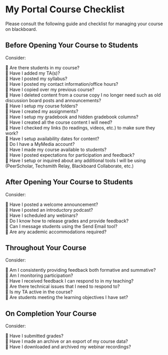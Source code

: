 # My Portal Course Checklist

Please consult the following guide and checklist for managing your course on blackboard.

## Before Opening Your Course to Students
Consider:

	Are there students in my course?   
	Have I added my TA(s)?  
	Have I posted my syllabus?  
	Have I posted my contact information/office hours?  
	Have I copied over my previous course?  
	Have I deleted content from a course copy I no longer need such as old discussion board posts and announcements?  
	Have I setup my course folders?  
	Have I created my assignments?  
	Have I setup my gradebook and hidden gradebook columns?  
	Have I created all the course content I will need?  
	Have I checked my links (to readings, videos, etc.) to make sure they work?  
	Have I setup availability dates for content?  
	Do I have a MyMedia account?         
	Have I made my course available to students?  
	Have I posted expectations for participation and feedback?       
	Have I setup or inquired about any additional tools I will be using (PeerScholar, Techsmith Relay, Blackboard Collaborate, etc.)                                                                                                                     

## After Opening Your Course to Students
Consider:

	Have I posted a welcome announcement?  
	Have I posted an introductory podcast?  
	Have I scheduled any webinars?  
	Do I know how to release grades and provide feedback?  
	Can I message students using the Send Email tool?  
	Are any academic accommodations required?

## Throughout Your Course
Consider:

	Am I consistently providing feedback both formative and summative?  
	Am I monitoring participation?  
	Have I received feedback I can respond to in my teaching?  
	Are there technical issues that I need to respond to?  
	Is my TA active in the course?  
	Are students meeting the learning objectives I have set?

## On Completion Your Course
Consider:

	Have I submitted grades?  
	Have I made an archive or an export of my course data?  
	Have I downloaded and archived my webinar recordings?
